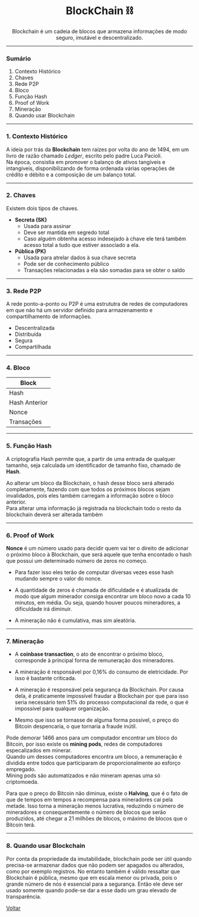 <h1 align="center" style="font-weight: bold;">BlockChain ⛓</h1>

<p align="center">
Blockchain é um cadeia de blocos que armazena informações de modo seguro, imutável e descentralizado.
</p>

---
### Sumário

1. Contexto Histórico
2. Chaves
3. Rede P2P
4. Bloco
5. Função Hash
6. Proof of Work
7. Mineração
8. Quando usar Blockchain
   
---
### 1. Contexto Histórico
A ideia por trás da **Blockchain** tem raízes por volta do ano de 1494, em um livro de razão chamado _Ledger_, escrito pelo padre Luca Pacioli.  
Na época, consistia em promover o balanço de ativos tangíveis e intangíveis, disponibilizando de forma ordenada várias operações de crédito e débito e a composição de um balanço total.  

---
### 2. Chaves
Existem dois tipos de chaves.
* **Secreta (SK)** 
  * Usada para assinar
  * Deve ser mantida em segredo total
  * Caso alguém obtenha acesso indesejado à chave ele terá também acesso total a tudo que estiver associado a ela.
* **Pública (PK)**
  * Usada para atrelar dados à sua chave secreta
  * Pode ser de conhecimento público
  * Transações relacionadas a ela são somadas para se obter o saldo
  
---
### 3. Rede P2P

A rede ponto-a-ponto ou P2P é uma estrututra de redes de computadores em que não há um servidor definido para armazenamento e compartilhamento de informações.

* Descentralizada
* Distribuída
* Segura
* Compartilhada
  

---
### 4. Bloco

|    Block     |
|--------------|
| Hash         |
| Hash Anterior|
| Nonce        |
| Transações   |

---
### 5. Função Hash

A criptografia Hash permite que, a partir de uma entrada de qualquer tamanho, seja calculada um identificador de tamanho fixo, chamado de **Hash**.

Ao alterar um bloco da Blockchain, o hash desse bloco será alterado completamente, fazendo com que todos os próximos blocos sejam invalidados, pois eles também carregam a informação sobre o bloco anterior.  
Para alterar uma informação já registrada na blockchain todo o resto da blockchain deverá ser alterada também

---
### 6. Proof of Work

**Nonce** é um número usado para decidir quem vai ter o direito de adicionar o próximo bloco à Blockchain, que será aquele que tenha encontado o hash que possui um determinado número de zeros no começo.

* Para fazer isso eles terão de computar diversas vezes esse hash mudando sempre o valor do nonce.
* A quantidade de zeros é chamada de dificuldade e é atualizada de modo que algum minerador consiga encontrar um bloco novo a cada 10 minutos, em média. Ou seja, quando houver poucos mineradores, a dificuldade irá diminuir.

* A mineração não é cumulativa, mas sim aleatória.
  
---
### 7. Mineração
* A **coinbase transaction**, o ato de encontrar o próximo bloco, corresponde à principal forma de remuneração dos mineradores.
  
* A mineração é responsável por 0,16% do consumo de eletricidade. Por isso é bastante criticada.
  
* A mineração é responsável pela segurança da Blockchain. Por causa dela, é praticamente impossível fraudar a Blockchain por que para isso seria necessário tem 51% do processo computacional da rede, o que é impossível para qualquer organização.

* Mesmo que isso se tornasse de alguma forma possível, o preço do Bitcoin despencaria, o que tornaria a fraude inútil.

Pode demorar 1466 anos para um computador encontrar um bloco do Bitcoin, por isso existe os **mining pods**, redes de computadores especalizados em minerar.  
Quando um desses computadores encontra um bloco, a remuneração é dividida entre todos que participaram de proporcionalmente ao esforço empregado.  
Mining pods são automatizados e não mineram apenas uma só criptomoeda.

Para que o preço do Bitcoin não diminua, existe o **Halving**, que é o fato de que de tempos em tempos a recompensa para mineradores cai pela metade. Isso torna a mineração menos lucrativa, reduzindo o número de mineradores e consequentemente o número de blocos que serão produzidos, até chegar a 21 milhões de blocos, o máximo de blocos que o Bitcoin terá.

---
### 8. Quando usar Blockchain

Por conta da propriedade da imutabilidade, blockchain pode ser útil quando precisa-se armazenar dados que não podem ser apagados ou alterados, como por exemplo registros. No entanto também é válido ressaltar que Blockchain é pública, mesmo que em escala menor ou privada, pois o grande número de nós é essencial para a segurança. Então ele deve ser usado somente quando pode-se dar a esse dado um grau elevado de transparência.

[Voltar](../../Readme.md)
